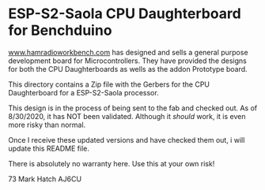 # ESP-S2-Saola CPU Daughterboard for Benchduino
 
www.hamradioworkbench.com has designed and sells a general purpose development
board for Microcontrollers. They have provided the designs for both the CPU
Daughterboards as wells as the addon Prototype board.

This directory contains a Zip file with the Gerbers for the CPU Daughterboard for a 
ESP-S2-Saola processor.

This design is in the process of being sent to the fab and checked out. As of
8/30/2020, it has NOT been validated. Although it *should* work, it is even more
risky than normal.

Once I receive these updated versions and have checked them out, i will update this
README file.

There is absolutely no warranty here. Use this at your own risk!



73
Mark Hatch
AJ6CU

